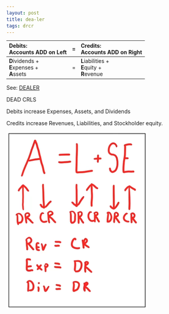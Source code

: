 ```yaml
---
layout: post
title: dea-ler
tags: drcr
---
```


| Debits: <br> Accounts ADD on Left |=| Credits: <br> Accounts ADD on Right |
|:----------|:-:|:-|
| **D**ividends + <br> **E**xpenses + <br> **A**ssets |=| **L**iabilities + <br> **E**quity + <br> **R**evenue |

See: [DEALER](https://www.youtube.com/watch?v=OBaPSOt-4Ig&t=801s)

DEAD CRLS

 Debits increase Expenses, Assets, and Dividends

Credits increase Revenues, Liabilities, and Stockholder equity. 

![tony bell](/assets/tony-bell/dead.crls.png)

